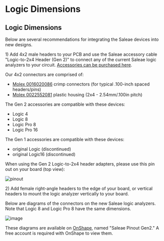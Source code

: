 # Logic Dimensions

## Logic Dimensions

Below are several recommendations for integrating the Saleae devices into new designs.

1\) Add 4x2 male headers to your PCB and use the Saleae accessory cable "Logic-to-2x4 Header \(Gen 2\)" to connect any of the current Saleae logic analyzers to your circuit. [Accessories can be purchased here](https://www.saleae.com/accessories).

Our 4x2 connectors are comprised of:

* [Molex 0016020086](https://www.molex.com/pdm_docs/sd/016020086_sd.pdf) crimp connectors \(for typical .100-inch spaced headers/pins\)
* [Molex 0022552081](https://www.molex.com/pdm_docs/sd/022552081_sd.pdf) plastic housing \(2x4 - 2.54mm/.100in pitch\)

The Gen 2 accessories are compatible with these devices:

* Logic 4
* Logic 8
* Logic Pro 8
* Logic Pro 16

The Gen 1 accessories are compatible with these devices:

* original Logic \(discontinued\)
* original Logic16 \(discontinued\)

When using the Gen 2 Logic-to-2x4 header adapters, please use this pin out on your board \(top view\):

![pinout](https://trello-attachments.s3.amazonaws.com/55f0ad9685db3c82f0f3aeba/5695c29055857cc7e20b14b7/b96785c888396b0033481478ec0e4f36/pcb-connector.png)

2\) Add female right-angle headers to the edge of your board, or vertical headers to mount the logic analyzer vertically to your board.

Below are diagrams of the connectors on the new Saleae logic analyzers. Note that Logic 8 and Logic Pro 8 have the same dimensions.

![image](https://trello-attachments.s3.amazonaws.com/5695c29055857cc7e20b14b7/1256x789/1aed537fb698a14b0f3c77e4a48ddda7/board_layout_detail.png)

These diagrams are available on [OnShape](http://www.onshape.com), named "Saleae Pinout Gen2." A free account is required with OnShape to view them.

